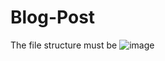 # Blog-Post

The file structure must be 
![image](https://github.com/user-attachments/assets/b827ebae-93c1-48de-bb13-a9688ce25141)
